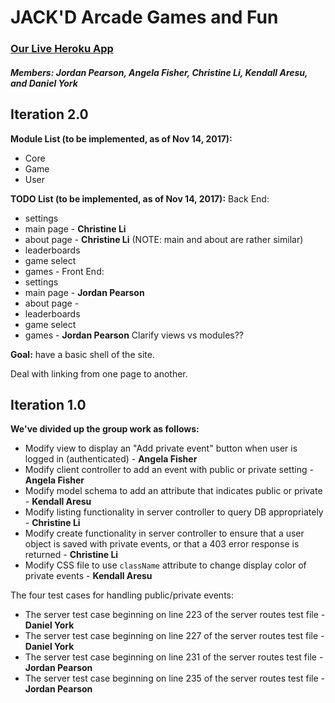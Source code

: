 # JACK'D Arcade Games and Fun


### [Our Live Heroku App](https://mysterious-brushlands-34136.herokuapp.com)
##### Members: Jordan Pearson, Angela Fisher, Christine Li, Kendall Aresu, and Daniel York


## Iteration 2.0
__Module List (to be implemented, as of Nov 14, 2017):__
- Core
- Game
- User

__TODO List (to be implemented, as of Nov 14, 2017):__
Back End:
- settings
- main page - **Christine Li**
- about page - **Christine Li** (NOTE: main and about are rather similar)
- leaderboards
- game select
- games -
Front End:
- settings
- main page - **Jordan Pearson**
- about page -
- leaderboards
- game select
- games - **Jordan Pearson**
Clarify views vs modules??

__Goal:__ have a basic shell of the site.

Deal with linking from one page to another.


## Iteration 1.0

__We've divided up the group work as follows:__
- Modify view to display an "Add private event" button when user is logged in (authenticated) - **Angela Fisher**
- Modify client controller to add an event with public or private setting - **Angela Fisher**
- Modify model schema to add an attribute that indicates public or private - **Kendall Aresu**
- Modify listing functionality in server controller to query DB appropriately - **Christine Li**
- Modify create functionality in server controller to ensure that a user object is saved with private events, or that a 403 error response is returned - **Christine Li**
- Modify CSS file to use `className` attribute to change display color of private events - **Kendall Aresu**

The four test cases for handling public/private events:
- The server test case beginning on line 223 of the server routes test file - **Daniel York**
- The server test case beginning on line 227 of the server routes test file - **Daniel York**
- The server test case beginning on line 231 of the server routes test file - **Jordan Pearson**
- The server test case beginning on line 235 of the server routes test file - **Jordan Pearson**
